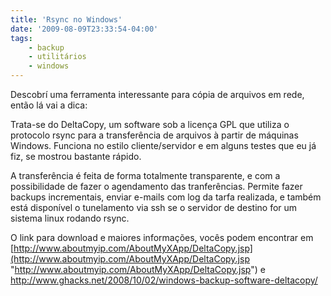 ```yaml
---
title: 'Rsync no Windows'
date: '2009-08-09T23:33:54-04:00'
tags:
    - backup
    - utilitários
    - windows
---
```


Descobrí uma ferramenta interessante para cópia de arquivos em rede, então lá vai a dica:

Trata-se do DeltaCopy, um software sob a licença GPL que utiliza o protocolo rsync para a transferência de arquivos à partir de máquinas Windows. Funciona no estilo cliente/servidor e em alguns testes que eu já fiz, se mostrou bastante rápido.

A transferência é feita de forma totalmente transparente, e com a possibilidade de fazer o agendamento das tranferências. Permite fazer backups incrementais, enviar e-mails com log da tarfa realizada, e também está disponível o tunelamento via ssh se o servidor de destino for um sistema linux rodando rsync.

O link para download e maiores informações, vocês podem encontrar em [http://www.aboutmyip.com/AboutMyXApp/DeltaCopy.jsp](http://www.aboutmyip.com/AboutMyXApp/DeltaCopy.jsp "http://www.aboutmyip.com/AboutMyXApp/DeltaCopy.jsp") e <http://www.ghacks.net/2008/10/02/windows-backup-software-deltacopy/>
